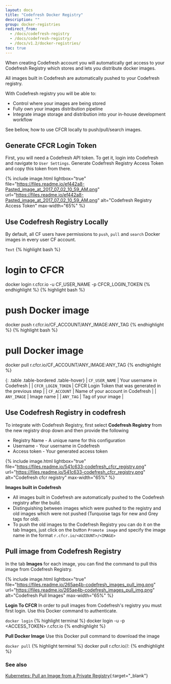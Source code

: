 ```yaml
---
layout: docs
title: "Codefresh Docker Registry"
description: ""
group: docker-registries
redirect_from:
  - /docs/codefresh-registry
  - /docs/codefresh-registry/
  - /docs/v1.2/docker-registries/
toc: true
---
```

When creating Codefresh account you will automatically get access to your Codefresh Registry which stores and lets you distribute docker images.

All images built in Codefresh are automatically pushed to your Codefresh registry.

With Codefresh registry you will be able to:
- Control where your images are being stored
- Fully own your images distribution pipeline
- Integrate image storage and distribution into your in-house development workflow

See bellow, how to use CFCR locally to push/pull/search images.

## Generate CFCR Login Token

First, you will need a Codefresh API token. To get it, login into Codefresh and navigate to `User Settings`. Generate Codefresh Registry Access Token and copy this token from there.

{% include image.html lightbox="true" file="https://files.readme.io/ef442a8-Pasted_image_at_2017_07_02_10_59_AM.png" url="https://files.readme.io/ef442a8-Pasted_image_at_2017_07_02_10_59_AM.png" alt="Codefresh Registry Access Token" max-width="65%" %}

## Use Codefresh Registry Locally

By default, all CF users have permissions to `push`, `pull` and `search` Docker images in every user CF account.

  `Text`
{% highlight bash %}
# login to CFCR
docker login r.cfcr.io -u CF_USER_NAME -p CFCR_LOGIN_TOKEN
{% endhighlight %}
{% highlight bash %}
# push Docker image
docker push r.cfcr.io/CF_ACCOUNT/ANY_IMAGE:ANY_TAG
{% endhighlight %}
{% highlight bash %}
# pull Docker image
docker pull r.cfcr.io/CF_ACCOUNT/ANY_IMAGE:ANY_TAG
{% endhighlight %}

{: .table .table-bordered .table-hover}
| `CF_USER_NAME`             | Your username in Codefresh                                 |
| `CFCR_LOGIN_TOKEN`         | CFCR Login Token that was generated in the previous step   |
| `CF_ACCOUNT`               | Name of your account in Codefresh                          |
| `ANY_IMAGE`                | Image name                                                 |
| `ANY_TAG`                  | Tag of your image                                          |

## Use Codefresh Registry in codefresh

To integrate with Codefresh Registry, first select **Codefresh Registry** from the new registry drop down and then provide the following

* Registry Name - A unique name for this configuration
* Username - Your username in Codefresh
* Access token - Your generated access token

{% include image.html lightbox="true" file="https://files.readme.io/541c633-codefresh_cfcr_registry.png" url="https://files.readme.io/541c633-codefresh_cfcr_registry.png" alt="Codefresh cfcr registry" max-width="65%" %}

__Images built in Codefresh__

- All images built in Codefresh are automatically pushed to the Codefresh registry after the build.
- Distinguishing between images which were pushed to the registry and old images which were not pushed (Turquoise tags for new and Grey tags for old).
- To push the old images to the Codefresh Registry you can do it on the tab Images, just click on the button `Promote image` and specify the image name in the format `r.cfcr.io/<ACCOUNT>/<IMAGE>`

## Pull image from Codefresh Registry

In the tab  __Images__ for each image, you can find the command to pull this image from Codefresh Registry.

{% include image.html lightbox="true" file="https://files.readme.io/265ae4b-codefresh_images_pull_img.png" url="https://files.readme.io/265ae4b-codefresh_images_pull_img.png" alt="Codefresh Pull Images" max-width="65%" %}

__Login To CFCR__
In order to pull images from Codefresh's registry you must first login. Use this Docker command to authenticate.

  `docker login`
{% highlight terminal %}
docker login -u <USERNAME> -p <ACCESS_TOKEN> r.cfcr.io
{% endhighlight %}

__Pull Docker Image__
Use this Docker pull command to download the image[](ni)

  `docker pull`
{% highlight terminal %}
docker pull r.cfcr.io/<ACCOUNT>/<IMAGE>:<TAG>
{% endhighlight %}

### See also
[Kubernetes: Pull an Image from a Private Registry](https://kubernetes.io/docs/tasks/configure-pod-container/pull-image-private-registry/){:target="_blank"}
